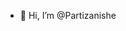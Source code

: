 - 👋 Hi, I’m @Partizanishe


<!---
Partizanishe/Partizanishe is a ✨ special ✨ repository because its `README.md` (this file) appears on your GitHub profile.
You can click the Preview link to take a look at your changes.
--->
